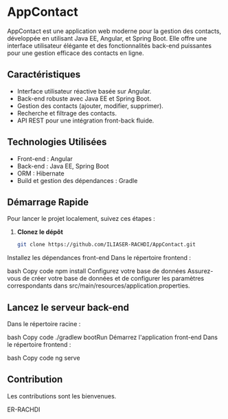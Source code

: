 # AppContact

AppContact est une application web moderne pour la gestion des contacts, développée en utilisant Java EE, Angular, et Spring Boot. Elle offre une interface utilisateur élégante et des fonctionnalités back-end puissantes pour une gestion efficace des contacts en ligne.

## Caractéristiques

- Interface utilisateur réactive basée sur Angular.
- Back-end robuste avec Java EE et Spring Boot.
- Gestion des contacts (ajouter, modifier, supprimer).
- Recherche et filtrage des contacts.
- API REST pour une intégration front-back fluide.

## Technologies Utilisées

- Front-end : Angular
- Back-end : Java EE, Spring Boot
- ORM : Hibernate
- Build et gestion des dépendances : Gradle

## Démarrage Rapide

Pour lancer le projet localement, suivez ces étapes :

1. **Clonez le dépôt**  
   ```bash
   git clone https://github.com/ILIASER-RACHDI/AppContact.git
Installez les dépendances front-end
Dans le répertoire frontend :

bash
Copy code
npm install
Configurez votre base de données
Assurez-vous de créer votre base de données et de configurer les paramètres correspondants dans src/main/resources/application.properties.

## Lancez le serveur back-end
Dans le répertoire racine :

bash
Copy code
./gradlew bootRun
Démarrez l'application front-end
Dans le répertoire frontend :

bash
Copy code
ng serve
 
## Contribution
Les contributions sont les bienvenues. 

ER-RACHDI
